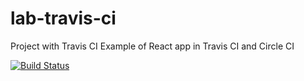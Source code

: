 # lab-travis-ci
Project with Travis CI
Example of React app in Travis CI and Circle CI

[![Build Status](https://travis-ci.org/Rutenioh/lab-travis-ci.svg?branch=master)](https://travis-ci.org/Rutenioh/lab-travis-ci)
